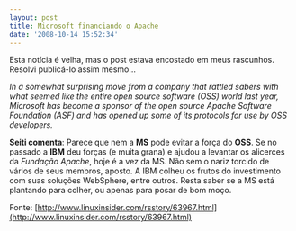 ```yaml
---
layout: post
title: Microsoft financiando o Apache
date: '2008-10-14 15:52:34'
---
```



Esta notícia é velha, mas o post estava encostado em meus rascunhos. Resolvi publicá-lo assim mesmo…

<cite>In a somewhat surprising move from a company that rattled sabers with what seemed like the entire open source software (OSS) world last year, Microsoft has become a sponsor of the open source Apache Software Foundation (ASF) and has opened up some of its protocols for use by OSS developers.</cite>

**Seiti comenta**: Parece que nem a **MS** pode evitar a força do **OSS**. Se no passado a **IBM** deu forças (e muita grana) e ajudou a levantar os alicerces da *Fundação Apache*, hoje é a vez da MS. Não sem o nariz torcido de vários de seus membros, aposto. A IBM colheu os frutos do investimento com suas soluções WebSphere, entre outros. Resta saber se a MS está plantando para colher, ou apenas para posar de bom moço.

Fonte: [http://www.linuxinsider.com/rsstory/63967.html](http://www.linuxinsider.com/rsstory/63967.html)


